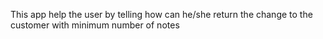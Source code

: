 This app help the user by telling how can he/she return the change to the customer with minimum number of notes